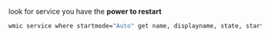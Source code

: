 
look for service you have the **power to restart**

```bash
wmic service where startmode="Auto" get name, displayname, state, startmode
```
